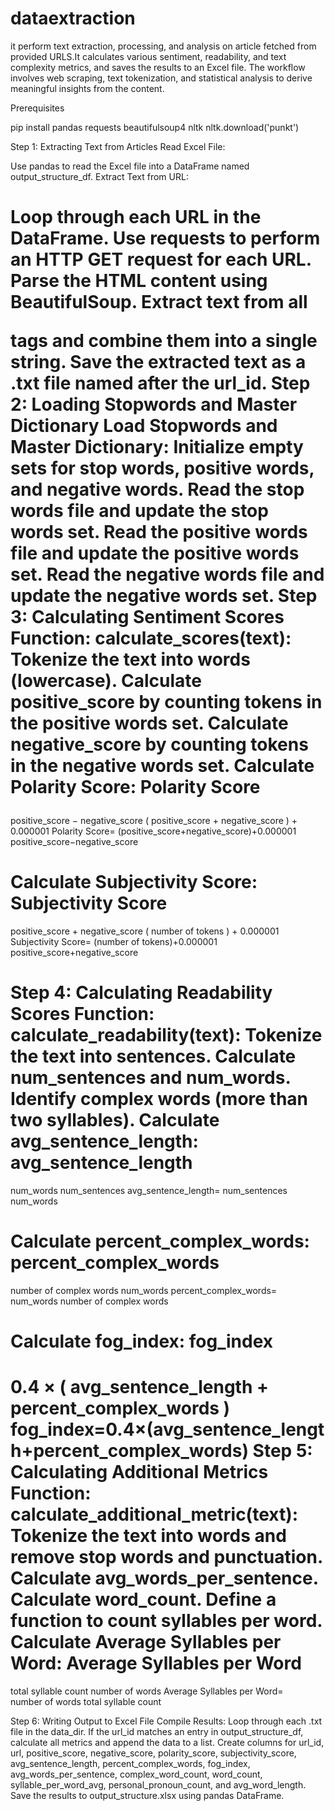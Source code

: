 # dataextraction
it perform text extraction, processing, and  analysis on article fetched from provided URLS.It calculates various sentiment, readability, and text complexity metrics, and saves the results to an Excel file. The workflow involves web scraping, text tokenization, and statistical analysis to derive meaningful insights from the content.

Prerequisites

pip install pandas requests beautifulsoup4 nltk
nltk.download('punkt')

Step 1: Extracting Text from Articles
Read Excel File:

Use pandas to read the Excel file into a DataFrame named output_structure_df.
Extract Text from URL:

Loop through each URL in the DataFrame.
Use requests to perform an HTTP GET request for each URL.
Parse the HTML content using BeautifulSoup.
Extract text from all <p> tags and combine them into a single string.
Save the extracted text as a .txt file named after the url_id.
Step 2: Loading Stopwords and Master Dictionary
Load Stopwords and Master Dictionary:
Initialize empty sets for stop words, positive words, and negative words.
Read the stop words file and update the stop words set.
Read the positive words file and update the positive words set.
Read the negative words file and update the negative words set.
Step 3: Calculating Sentiment Scores
Function: calculate_scores(text):
Tokenize the text into words (lowercase).
Calculate positive_score by counting tokens in the positive words set.
Calculate negative_score by counting tokens in the negative words set.
Calculate Polarity Score:
Polarity Score
=
positive_score
−
negative_score
(
positive_score
+
negative_score
)
+
0.000001
Polarity Score= 
(positive_score+negative_score)+0.000001
positive_score−negative_score
​
 
Calculate Subjectivity Score:
Subjectivity Score
=
positive_score
+
negative_score
(
number of tokens
)
+
0.000001
Subjectivity Score= 
(number of tokens)+0.000001
positive_score+negative_score
​
 
Step 4: Calculating Readability Scores
Function: calculate_readability(text):
Tokenize the text into sentences.
Calculate num_sentences and num_words.
Identify complex words (more than two syllables).
Calculate avg_sentence_length:
avg_sentence_length
=
num_words
num_sentences
avg_sentence_length= 
num_sentences
num_words
​
 
Calculate percent_complex_words:
percent_complex_words
=
number of complex words
num_words
percent_complex_words= 
num_words
number of complex words
​
 
Calculate fog_index:
fog_index
=
0.4
×
(
avg_sentence_length
+
percent_complex_words
)
fog_index=0.4×(avg_sentence_length+percent_complex_words)
Step 5: Calculating Additional Metrics
Function: calculate_additional_metric(text):
Tokenize the text into words and remove stop words and punctuation.
Calculate avg_words_per_sentence.
Calculate word_count.
Define a function to count syllables per word.
Calculate Average Syllables per Word:
Average Syllables per Word
=
total syllable count
number of words
Average Syllables per Word= 
number of words
total syllable count
​
 
Step 6: Writing Output to Excel File
Compile Results:
Loop through each .txt file in the data_dir.
If the url_id matches an entry in output_structure_df, calculate all metrics and append the data to a list.
Create columns for url_id, url, positive_score, negative_score, polarity_score, subjectivity_score, avg_sentence_length, percent_complex_words, fog_index, avg_words_per_sentence, complex_word_count, word_count, syllable_per_word_avg, personal_pronoun_count, and avg_word_length.
Save the results to output_structure.xlsx using pandas DataFrame.













     






















